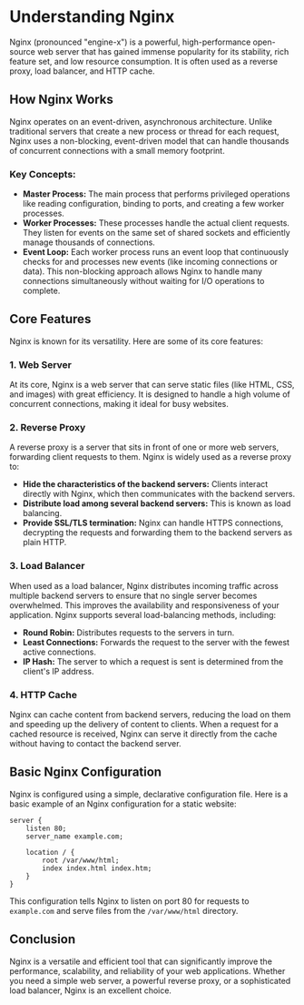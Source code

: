 # Understanding Nginx

Nginx (pronounced "engine-x") is a powerful, high-performance open-source web server that has gained immense popularity for its stability, rich feature set, and low resource consumption. It is often used as a reverse proxy, load balancer, and HTTP cache.

## How Nginx Works

Nginx operates on an event-driven, asynchronous architecture. Unlike traditional servers that create a new process or thread for each request, Nginx uses a non-blocking, event-driven model that can handle thousands of concurrent connections with a small memory footprint.

### Key Concepts:

*   **Master Process:** The main process that performs privileged operations like reading configuration, binding to ports, and creating a few worker processes.
*   **Worker Processes:** These processes handle the actual client requests. They listen for events on the same set of shared sockets and efficiently manage thousands of connections.
*   **Event Loop:** Each worker process runs an event loop that continuously checks for and processes new events (like incoming connections or data). This non-blocking approach allows Nginx to handle many connections simultaneously without waiting for I/O operations to complete.

## Core Features

Nginx is known for its versatility. Here are some of its core features:

### 1. Web Server

At its core, Nginx is a web server that can serve static files (like HTML, CSS, and images) with great efficiency. It is designed to handle a high volume of concurrent connections, making it ideal for busy websites.

### 2. Reverse Proxy

A reverse proxy is a server that sits in front of one or more web servers, forwarding client requests to them. Nginx is widely used as a reverse proxy to:

*   **Hide the characteristics of the backend servers:** Clients interact directly with Nginx, which then communicates with the backend servers.
*   **Distribute load among several backend servers:** This is known as load balancing.
*   **Provide SSL/TLS termination:** Nginx can handle HTTPS connections, decrypting the requests and forwarding them to the backend servers as plain HTTP.

### 3. Load Balancer

When used as a load balancer, Nginx distributes incoming traffic across multiple backend servers to ensure that no single server becomes overwhelmed. This improves the availability and responsiveness of your application. Nginx supports several load-balancing methods, including:

*   **Round Robin:** Distributes requests to the servers in turn.
*   **Least Connections:** Forwards the request to the server with the fewest active connections.
*   **IP Hash:** The server to which a request is sent is determined from the client's IP address.

### 4. HTTP Cache

Nginx can cache content from backend servers, reducing the load on them and speeding up the delivery of content to clients. When a request for a cached resource is received, Nginx can serve it directly from the cache without having to contact the backend server.

## Basic Nginx Configuration

Nginx is configured using a simple, declarative configuration file. Here is a basic example of an Nginx configuration for a static website:

```nginx
server {
    listen 80;
    server_name example.com;

    location / {
        root /var/www/html;
        index index.html index.htm;
    }
}
```

This configuration tells Nginx to listen on port 80 for requests to `example.com` and serve files from the `/var/www/html` directory.

## Conclusion

Nginx is a versatile and efficient tool that can significantly improve the performance, scalability, and reliability of your web applications. Whether you need a simple web server, a powerful reverse proxy, or a sophisticated load balancer, Nginx is an excellent choice.
